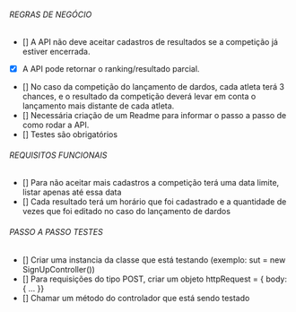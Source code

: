 ###### REGRAS DE NEGÓCIO

- [] A API não deve aceitar cadastros de resultados se a competição já estiver encerrada.
- [X] A API pode retornar o ranking/resultado parcial.
- [] No caso da competição do lançamento de dardos, cada atleta terá 3 chances, e o resultado da competição deverá levar em conta o lançamento mais distante de cada atleta.
- [] Necessária criação de um Readme para informar o passo a passo de como rodar a API.
- [] Testes são obrigatórios

###### REQUISITOS FUNCIONAIS

- [] Para não aceitar mais cadastros a competição terá uma data limite, listar apenas até essa data
- [] Cada resultado terá um horário que foi cadastrado e a quantidade de vezes que foi editado no caso do lançamento de dardos

###### PASSO A PASSO TESTES

- [] Criar uma instancia da classe que está testando (exemplo: sut = new SignUpController())
- [] Para requisições do tipo POST, criar um objeto httpRequest = { body: { ... }}
- [] Chamar um método do controlador que está sendo testado 